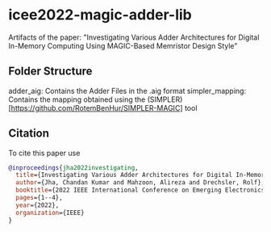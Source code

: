 # icee2022-magic-adder-lib
Artifacts of the paper: "Investigating Various Adder Architectures for Digital In-Memory Computing Using MAGIC-Based Memristor Design Style"

## Folder Structure

adder_aig: Contains the Adder Files in the .aig format
simpler_mapping: Contains the mapping obtained using the (SIMPLER)[https://github.com/RotemBenHur/SIMPLER-MAGIC] tool

## Citation

To cite this paper use
```bibtex
@inproceedings{jha2022investigating,
  title={Investigating Various Adder Architectures for Digital In-Memory Computing Using MAGIC-based Memristor Design Style},
  author={Jha, Chandan Kumar and Mahzoon, Alireza and Drechsler, Rolf},
  booktitle={2022 IEEE International Conference on Emerging Electronics (ICEE)},
  pages={1--4},
  year={2022},
  organization={IEEE}
}
```

